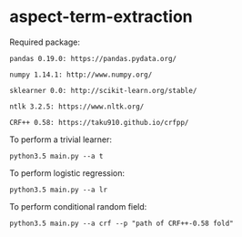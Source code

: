 # aspect-term-extraction
Required package:

    pandas 0.19.0: https://pandas.pydata.org/
    
    numpy 1.14.1: http://www.numpy.org/
    
    sklearner 0.0: http://scikit-learn.org/stable/
    
    ntlk 3.2.5: https://www.nltk.org/
    
    CRF++ 0.58: https://taku910.github.io/crfpp/

To perform a trivial learner: 
    
    python3.5 main.py --a t
    
To perform logistic regression: 

    python3.5 main.py --a lr

To perform conditional random field: 

    python3.5 main.py --a crf --p "path of CRF++-0.58 fold"
